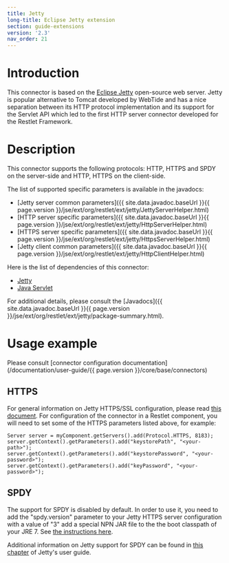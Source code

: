 ```yaml
---
title: Jetty
long-title: Eclipse Jetty extension
section: guide-extensions
version: '2.3'
nav_order: 21
---
```

# Introduction

This connector is based on the [Eclipse Jetty](http://www.eclipse.org/jetty/)
open-source web server. Jetty is popular alternative to Tomcat developed
by WebTide and has a nice separation between its HTTP
protocol implementation and its support for the Servlet API which led to
the first HTTP server connector developed for the Restlet Framework.

# Description

This connector supports the following protocols: HTTP, HTTPS and SPDY on the server-side and HTTP, HTTPS
on the client-side.

The list of supported specific parameters is available in the javadocs:

-   [Jetty server common parameters]({{ site.data.javadoc.baseUrl }}{{ page.version }}/jse/ext/org/restlet/ext/jetty/JettyServerHelper.html)
-   [HTTP server specific parameters]({{ site.data.javadoc.baseUrl }}{{ page.version }}/jse/ext/org/restlet/ext/jetty/HttpServerHelper.html)
-   [HTTPS server specific parameters]({{ site.data.javadoc.baseUrl }}{{ page.version }}/jse/ext/org/restlet/ext/jetty/HttpsServerHelper.html)
-   [Jetty client common parameters]({{ site.data.javadoc.baseUrl }}{{ page.version }}/jse/ext/org/restlet/ext/jetty/HttpClientHelper.html)

Here is the list of dependencies of this connector:

-   [Jetty](http://www.eclipse.org/jetty/)
-   [Java Servlet](http://www.oracle.com/technetwork/java/javaee/servlet/index.html)

For additional details, please consult the
[Javadocs]({{ site.data.javadoc.baseUrl }}{{ page.version }}/jse/ext/org/restlet/ext/jetty/package-summary.html).

# Usage example

Please consult [connector configuration documentation](/documentation/user-guide/{{ page.version }}/core/base/connectors)

## HTTPS

For general information on Jetty HTTPS/SSL configuration, please read
[this document](http://wiki.eclipse.org/Jetty/Howto/Configure_SSL).
For configuration of the connector in a Restlet component, you will need
to set some of the HTTPS parameters listed above, for example:

<pre><code class="language-java">Server server = myComponent.getServers().add(Protocol.HTTPS, 8183);
server.getContext().getParameters().add("keystorePath", "&lt;your-path&gt;");
server.getContext().getParameters().add("keystorePassword", "&lt;your-password&gt;");
server.getContext().getParameters().add("keyPassword", "&lt;your-password&gt;");
</code></pre>

## SPDY

The support for SPDY is disabled by default. In order to use it, you need to add the "spdy.version" parameter to your Jetty HTTPS server configuration with a value of "3" add a special NPN JAR file to the the boot classpath of your JRE 7. See [the instructions here](https://wiki.eclipse.org/Jetty/Feature/NPN).

Additional information on Jetty support for SPDY can be found in [this chapter](https://wiki.eclipse.org/Jetty/Feature/SPDY) of Jetty's user guide.

